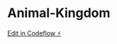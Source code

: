 # Animal-Kingdom

[Edit in Codeflow ⚡️](https://stackblitz.com/~/github.com/ShubhamThakur025/Animal-Kingdom)